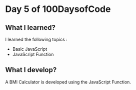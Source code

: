 # Day 5 of 100DaysofCode

## What I learned?

I learned the following topics :
- Basic JavaScript
- JavaScript Function

## What I develop?

A BMI Calculator is developed using the JavaScript Function.
